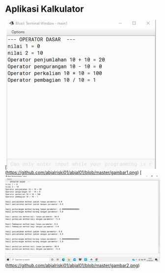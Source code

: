 # Aplikasi Kalkulator

[![N|Solid](https://github.com/abjalriski01/abjal01/blob/master/gambar1.png)(https://github.com/abjalriski01/abjal01/blob/master/gambar1.png)
[![N|Solid](https://github.com/abjalriski01/abjal01/blob/master/gambar2.png)(https://github.com/abjalriski01/abjal01/blob/master/gambar2.png)


